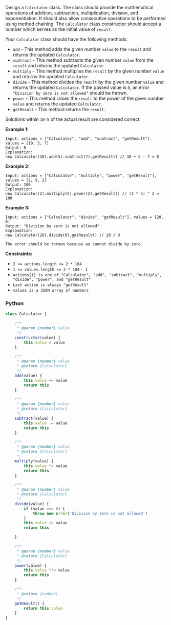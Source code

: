 Design a  `Calculator`  class. The class should provide the mathematical operations of addition, subtraction,
multiplication, division, and exponentiation. It should also allow consecutive operations to be performed using method
chaining. The  `Calculator`  class constructor should accept a number which serves as the initial value of  `result`.

Your  `Calculator` class should have the following methods:

- `add`  - This method adds the given number  `value`  to the `result`  and returns the updated  `Calculator`.
- `subtract`  - This method subtracts the given number  `value` from the `result`  and returns the
  updated  `Calculator`.
- `multiply`  - This method multiplies the  `result` by the given number  `value`  and returns the
  updated  `Calculator`.
- `divide`  - This method divides the  `result`  by the given number  `value`  and returns the updated  `Calculator`. If
  the passed value is  `0`, an error  `"Division by zero is not allowed"`  should be thrown.
- `power`  - This method raises the `result`  to the power of the given number  `value`  and returns the
  updated  `Calculator`.
- `getResult`  - This method returns the  `result`.

Solutions within `10-5` of the actual result are considered correct.

**Example 1:**

```
Input: actions = ["Calculator", "add", "subtract", "getResult"], values = [10, 5, 7]
Output: 8
Explanation: 
new Calculator(10).add(5).subtract(7).getResult() // 10 + 5 - 7 = 8
```

**Example 2:**

```
Input: actions = ["Calculator", "multiply", "power", "getResult"], values = [2, 5, 2]
Output: 100
Explanation: 
new Calculator(2).multiply(5).power(2).getResult() // (2 * 5) ^ 2 = 100
```

**Example 3:**

```
Input: actions = ["Calculator", "divide", "getResult"], values = [20, 0]
Output: "Division by zero is not allowed"
Explanation: 
new Calculator(20).divide(0).getResult() // 20 / 0 

The error should be thrown because we cannot divide by zero.
```

**Constraints:**

- `2 <= actions.length <= 2 * 104`
- `1 <= values.length <= 2 * 104` `- 1`
- `actions[i] is one of "Calculator", "add", "subtract", "multiply", "divide", "power", and "getResult"`
- `Last action is always "getResult"`
- `values is a JSON array of numbers`

### Python

```javascript
class Calculator {

    /**
     * @param {number} value
     */
    constructor(value) {
        this.value = value
    }

    /**
     * @param {number} value
     * @return {Calculator}
     */
    add(value) {
        this.value += value
        return this
    }

    /**
     * @param {number} value
     * @return {Calculator}
     */
    subtract(value) {
        this.value -= value
        return this
    }

    /**
     * @param {number} value
     * @return {Calculator}
     */
    multiply(value) {
        this.value *= value
        return this
    }

    /**
     * @param {number} value
     * @return {Calculator}
     */
    divide(value) {
        if (value === 0) {
            throw new Error('Division by zero is not allowed')
        }
        this.value /= value
        return this

    }

    /**
     * @param {number} value
     * @return {Calculator}
     */
    power(value) {
        this.value **= value
        return this
    }

    /**
     * @return {number}
     */
    getResult() {
        return this.value
    }
}
```